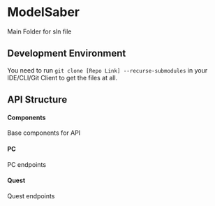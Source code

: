 # ModelSaber
Main Folder for sln file

## Development Environment

You need to run `git clone [Repo Link] --recurse-submodules` in your IDE/CLI/Git Client to get the files at all.

## API Structure

#### Components

Base components for API

#### PC

PC endpoints

#### Quest

Quest endpoints
